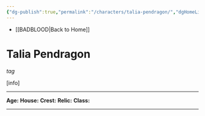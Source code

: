 ```yaml
---
{"dg-publish":true,"permalink":"/characters/talia-pendragon/","dgHomeLink":false,"dgPassFrontmatter":false}
---
```


- [[BADBLOOD|Back to Home]]

# Talia Pendragon
*tag*

[info]

---

**Age:**
**House:**
**Crest:**
**Relic:**
**Class:**

---




